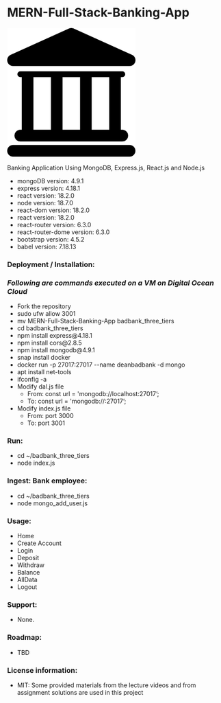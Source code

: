 # MERN-Full-Stack-Banking-App
<p><img src="public/bank.png" width='300'></p>
Banking Application Using MongoDB, Express.js, React.js and Node.js
<ul>
  <li>mongoDB version: 4.9.1</li>
  <li>express version: 4.18.1</li>
  <li>react version: 18.2.0</li>
  <li>node version: 18.7.0</li>
  <li>react-dom version: 18.2.0</li>
  <li>react version: 18.2.0</li>
  <li>react-router version: 6.3.0</li>
  <li>react-router-dome version: 6.3.0</li>
  <li>bootstrap version: 4.5.2</li>
  <li>babel version: 7.18.13</li>
  </li>
</ul>

### **Deployment / Installation**:
### ***Following are commands executed on a VM on Digital Ocean Cloud***
<ul>
    <li>Fork the repository</li>
    <li>sudo ufw allow 3001</li>
    <li>mv MERN-Full-Stack-Banking-App badbank_three_tiers</li>
    <li>cd badbank_three_tiers</li>
    <li>npm install express@4.18.1</li>
    <li>npm install cors@2.8.5</li>
    <li>npm install mongodb@4.9.1</li>
    <li>snap install docker</li>
    <li>docker run -p 27017:27017 --name deanbadbank -d mongo</li>
    <li>apt install net-tools</li>
    <li>ifconfig -a</li>
    <li>Modify dal.js file
        <ul>
            <li>From: const url = 'mongodb://localhost:27017’;</li>
            <li>To: const url = 'mongodb://<your VM IP address>:27017’;</li>
        </ul>
    </li>
    <li>Modify index.js file
        <ul>
            <li>From: port 3000</li>
            <li>To: port 3001</li>
        </ul>
    </li>
</ul>

### **Run**:
<ul>
	<li>cd ~/badbank_three_tiers</li>
	<li>node index.js</li>
</ul>

### **Ingest: Bank employee**:
<ul>
	<li>cd ~/badbank_three_tiers</li>
	<li>node mongo_add_user.js</li>
</ul>

### **Usage**:
<ul>
	<li>Home</li>
	<li>Create Account</li>
	<li>Login</li>
    <li>Deposit</li>
    <li>Withdraw</li>
    <li>Balance</li>
    <li>AllData</li>
    <li>Logout</li>
</ul>

### **Support**:
<ul><li>None.</li></ul>

### **Roadmap**:
<ul>
  <li>TBD</li>
</ul>

### **License information**:
<ul>
  <li>MIT: Some provided materials from the lecture videos and from assignment solutions are used in this project</li>
</ul>